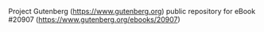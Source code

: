 Project Gutenberg (https://www.gutenberg.org) public repository for eBook #20907 (https://www.gutenberg.org/ebooks/20907)
